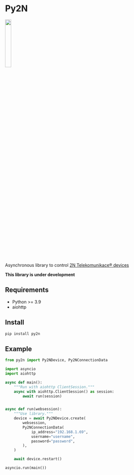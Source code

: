 # Py2N

<img src="https://user-images.githubusercontent.com/38865194/210242643-8f2cef4d-e426-4280-9263-63bee2b66eef.png" width=20% height=20%>

Asynchronous library to control [2N Telekomunikace® devices](https://www.2n.com)

**This library is under development**

## Requirements

- Python >= 3.9
- aiohttp

## Install
```bash
pip install py2n
```

## Example

```python
from py2n import Py2NDevice, Py2NConnectionData

import asyncio
import aiohttp

async def main():
    """Run with aiohttp ClientSession."""
    async with aiohttp.ClientSession() as session:
        await run(session)


async def run(websession):
    """Use library."""
    device = await Py2NDevice.create(
        websession,
        Py2NConnectionData(
            ip_address="192.168.1.69",
            username="username",
            password="password",
        ),
    )

    await device.restart()

asyncio.run(main())
```

